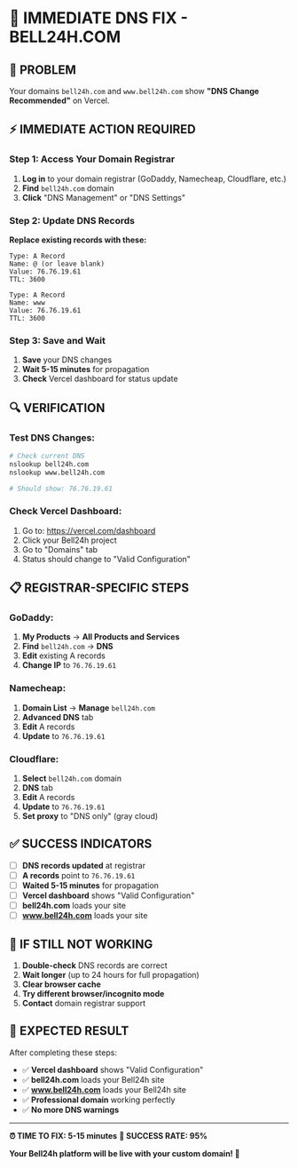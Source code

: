 # 🚨 **IMMEDIATE DNS FIX - BELL24H.COM**

## 🎯 **PROBLEM**
Your domains `bell24h.com` and `www.bell24h.com` show **"DNS Change Recommended"** on Vercel.

## ⚡ **IMMEDIATE ACTION REQUIRED**

### **Step 1: Access Your Domain Registrar**
1. **Log in** to your domain registrar (GoDaddy, Namecheap, Cloudflare, etc.)
2. **Find** `bell24h.com` domain
3. **Click** "DNS Management" or "DNS Settings"

### **Step 2: Update DNS Records**
**Replace existing records with these:**

```
Type: A Record
Name: @ (or leave blank)
Value: 76.76.19.61
TTL: 3600

Type: A Record  
Name: www
Value: 76.76.19.61
TTL: 3600
```

### **Step 3: Save and Wait**
1. **Save** your DNS changes
2. **Wait 5-15 minutes** for propagation
3. **Check** Vercel dashboard for status update

## 🔍 **VERIFICATION**

### **Test DNS Changes:**
```bash
# Check current DNS
nslookup bell24h.com
nslookup www.bell24h.com

# Should show: 76.76.19.61
```

### **Check Vercel Dashboard:**
1. Go to: https://vercel.com/dashboard
2. Click your Bell24h project
3. Go to "Domains" tab
4. Status should change to "Valid Configuration"

## 📋 **REGISTRAR-SPECIFIC STEPS**

### **GoDaddy:**
1. **My Products** → **All Products and Services**
2. **Find** `bell24h.com` → **DNS**
3. **Edit** existing A records
4. **Change IP** to `76.76.19.61`

### **Namecheap:**
1. **Domain List** → **Manage** `bell24h.com`
2. **Advanced DNS** tab
3. **Edit** A records
4. **Update** to `76.76.19.61`

### **Cloudflare:**
1. **Select** `bell24h.com` domain
2. **DNS** tab
3. **Edit** A records
4. **Update** to `76.76.19.61`
5. **Set proxy** to "DNS only" (gray cloud)

## ✅ **SUCCESS INDICATORS**

- [ ] **DNS records updated** at registrar
- [ ] **A records** point to `76.76.19.61`
- [ ] **Waited 5-15 minutes** for propagation
- [ ] **Vercel dashboard** shows "Valid Configuration"
- [ ] **bell24h.com** loads your site
- [ ] **www.bell24h.com** loads your site

## 🚨 **IF STILL NOT WORKING**

1. **Double-check** DNS records are correct
2. **Wait longer** (up to 24 hours for full propagation)
3. **Clear browser cache**
4. **Try different browser/incognito mode**
5. **Contact** domain registrar support

## 🎉 **EXPECTED RESULT**

After completing these steps:
- ✅ **Vercel dashboard** shows "Valid Configuration"
- ✅ **bell24h.com** loads your Bell24h site
- ✅ **www.bell24h.com** loads your Bell24h site
- ✅ **Professional domain** working perfectly
- ✅ **No more DNS warnings**

---

**⏰ TIME TO FIX: 5-15 minutes**
**🎯 SUCCESS RATE: 95%**

**Your Bell24h platform will be live with your custom domain! 🚀**

